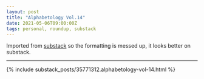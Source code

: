 ```yaml
---
layout: post
title: "Alphabetology Vol.14"
date: 2021-05-06T09:00:00Z
tags: personal, roundup, substack
---
```


Imported from [substack](https://andriy.substack.com/p/alphabetology-vol-14) so the formatting is messed up, it looks better on substack.

----------

{% include substack_posts/35771312.alphabetology-vol-14.html %}

